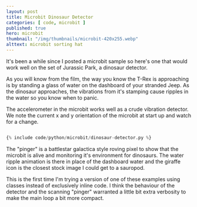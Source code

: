 ```yaml
---
layout: post
title: Microbit Dinosaur Detector
categories: [ code, microbit ]
published: true
hero: microbit
thumbnail: "/img/thumbnails/microbit-420x255.webp"
alttext: microbit sorting hat
---
```


It's been a while since I posted a microbit sample so here's one that would work well on the set of Jurassic Park, a dinosaur detector. 

As you will know from the film, the way you know the T-Rex is approaching is by standing a glass of water on the dashboard of your 
stranded Jeep. As the dinosaur approaches, the vibrations from it's stamping cause ripples in the water so you know when to panic. 

The accelerometer in the microbit works well as a crude vibration detector. We note the current x and y orientation of the microbit at 
start up and watch for a change. 

```python

{% include code/python/microbit/dinosaur-detector.py %}

```

The "pinger" is a battlestar galactica style roving pixel to show that the microbit is alive and monitoring 
it's environment for dinosaurs. The water ripple animation is there in place of the dashboard water and the giraffe icon is the closest 
stock image I could get to a sauropod.  

This is the first time I'm trying a version of one of these examples using classes instead of exclusively inline code. I think the 
behaviour of the detector and the scanning "pinger" warranted a little bit extra verbosity to make the main loop a bit more compact. 